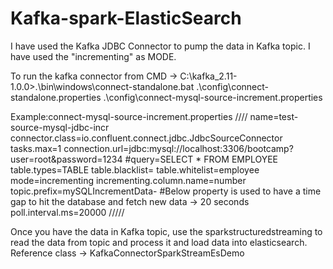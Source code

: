 # Kafka-spark-ElasticSearch

I have used the Kafka JDBC Connector to pump the data in Kafka topic. I have used the "incrementing" as MODE.

To run the kafka connector from CMD -> 
C:\kafka_2.11-1.0.0>.\bin\windows\connect-standalone.bat .\config\connect-standalone.properties .\config\connect-mysql-source-increment.properties


Example:connect-mysql-source-increment.properties
////
name=test-source-mysql-jdbc-incr
connector.class=io.confluent.connect.jdbc.JdbcSourceConnector
tasks.max=1
connection.url=jdbc:mysql://localhost:3306/bootcamp?user=root&password=1234
#query=SELECT * FROM EMPLOYEE
table.types=TABLE
table.blacklist=
table.whitelist=employee
mode=incrementing
incrementing.column.name=number
topic.prefix=mySQLIncrementData-
#Below property is used to have a time gap to hit the database and fetch new data -> 20 seconds
poll.interval.ms=20000
/////

Once you have the data in Kafka topic, use the sparkstructuredstreaming to read the data from topic and process it and load data into
elasticsearch.
Reference class -> KafkaConnectorSparkStreamEsDemo



